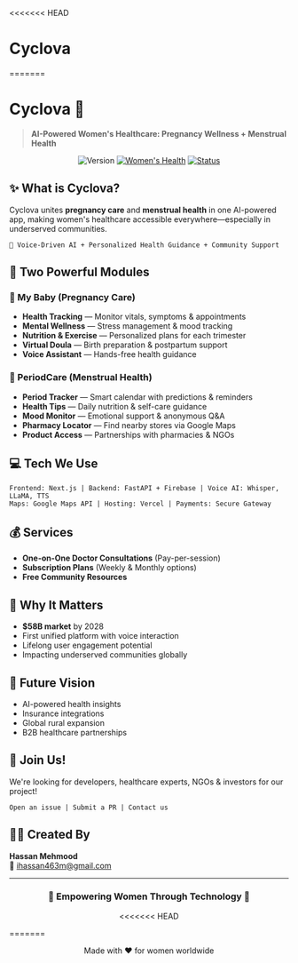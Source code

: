 <<<<<<< HEAD
# Cyclova 


=======
# Cyclova 🌸

> **AI-Powered Women's Healthcare: Pregnancy Wellness + Menstrual Health**

<div align="center">

![Version](https://img.shields.io/badge/version-1.0-blue) 
[![Women's Health](https://img.shields.io/badge/Women's_Health-AI_Powered-purple)](#features)
[![Status](https://img.shields.io/badge/Status-In_Development-orange)](#get-involved)

</div>

## ✨ What is Cyclova?

Cyclova unites **pregnancy care** and **menstrual health** in one AI-powered app, making women's healthcare accessible everywhere—especially in underserved communities.

```
💬 Voice-Driven AI + Personalized Health Guidance + Community Support
```

## 🌟 Two Powerful Modules

### 🤰 My Baby (Pregnancy Care)
- **Health Tracking** — Monitor vitals, symptoms & appointments
- **Mental Wellness** — Stress management & mood tracking
- **Nutrition & Exercise** — Personalized plans for each trimester
- **Virtual Doula** — Birth preparation & postpartum support
- **Voice Assistant** — Hands-free health guidance

### 🔄 PeriodCare (Menstrual Health)
- **Period Tracker** — Smart calendar with predictions & reminders
- **Health Tips** — Daily nutrition & self-care guidance
- **Mood Monitor** — Emotional support & anonymous Q&A
- **Pharmacy Locator** — Find nearby stores via Google Maps
- **Product Access** — Partnerships with pharmacies & NGOs

## 💻 Tech We Use

```
Frontend: Next.js | Backend: FastAPI + Firebase | Voice AI: Whisper, LLaMA, TTS
Maps: Google Maps API | Hosting: Vercel | Payments: Secure Gateway
```

## 💰 Services

- **One-on-One Doctor Consultations** (Pay-per-session)
- **Subscription Plans** (Weekly & Monthly options)
- **Free Community Resources**

## 🚀 Why It Matters

- **$58B market** by 2028
- First unified platform with voice interaction
- Lifelong user engagement potential
- Impacting underserved communities globally

## 🔮 Future Vision

- AI-powered health insights
- Insurance integrations
- Global rural expansion
- B2B healthcare partnerships

## 👋 Join Us!

We're looking for developers, healthcare experts, NGOs & investors for our project!

```
Open an issue | Submit a PR | Contact us
```

## 👨‍💻 Created By

**Hassan Mehmood**  
📧 [ihassan463m@gmail.com](mailto:ihassan463m@gmail.com)

---

<div align="center">
  
### 🌸 Empowering Women Through Technology 🌸

<<<<<<< HEAD
</div>
=======
<p align="center">
  Made with ❤️ for women worldwide
</p>
